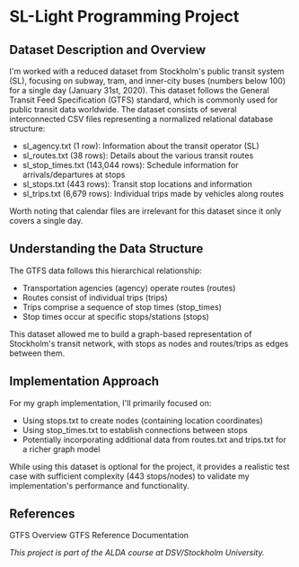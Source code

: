 # SL-Light Programming Project
## Dataset Description and Overview
I'm worked with a reduced dataset from Stockholm's public transit system (SL), focusing on subway, tram, and inner-city buses (numbers below 100) for a single day (January 31st, 2020). This dataset follows the General Transit Feed Specification (GTFS) standard, which is commonly used for public transit data worldwide.
The dataset consists of several interconnected CSV files representing a normalized relational database structure:

- sl_agency.txt (1 row): Information about the transit operator (SL)
- sl_routes.txt (38 rows): Details about the various transit routes
- sl_stop_times.txt (143,044 rows): Schedule information for arrivals/departures at stops
- sl_stops.txt (443 rows): Transit stop locations and information
- sl_trips.txt (6,679 rows): Individual trips made by vehicles along routes

Worth noting that calendar files are irrelevant for this dataset since it only covers a single day.

## Understanding the Data Structure
The GTFS data follows this hierarchical relationship:

- Transportation agencies (agency) operate routes (routes)
- Routes consist of individual trips (trips)
- Trips comprise a sequence of stop times (stop_times)
- Stop times occur at specific stops/stations (stops)

This dataset allowed me to build a graph-based representation of Stockholm's transit network, with stops as nodes and routes/trips as edges between them.

## Implementation Approach
For my graph implementation, I'll primarily focused on:

- Using stops.txt to create nodes (containing location coordinates)
- Using stop_times.txt to establish connections between stops
- Potentially incorporating additional data from routes.txt and trips.txt for a richer graph model

While using this dataset is optional for the project, it provides a realistic test case with sufficient complexity (443 stops/nodes) to validate my implementation's performance and functionality.

## References

GTFS Overview
GTFS Reference Documentation

_This project is part of the ALDA course at DSV/Stockholm University._
